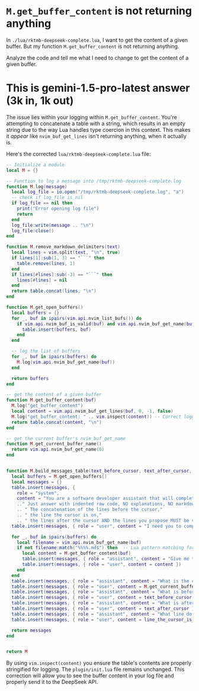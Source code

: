 # `M.get_buffer_content` is not returning anything

In `./lua/rktmb-deepseek-complete.lua`, I want to get the content of a given buffer.
But my function `M.get_buffer_content` is not returning anything.

Analyze the code and tell me what I need to change to get the content of a given buffer.



# This is gemini-1.5-pro-latest answer (3k in, 1k out)

The issue lies within your logging within `M.get_buffer_content`. You're attempting to concatenate a table with a string, which results in an empty string due to the way Lua handles type coercion in this context.  This makes it *appear* like `nvim_buf_get_lines` isn't returning anything, when it actually is.

Here's the corrected `lua/rktmb-deepseek-complete.lua` file:

```lua
-- Initialize a module
local M = {}

-- Function to log a message into /tmp/rktmb-deepseek-complete.log
function M.log(message)
  local log_file = io.open("/tmp/rktmb-deepseek-complete.log", "a")
  -- check if log_file is nil
  if log_file == nil then
    print("Error opening log file")
    return
  end
  log_file:write(message .. "\n")
  log_file:close()
end

function M.remove_markdown_delimiters(text)
  local lines = vim.split(text, "\n", true)
  if lines[1]:sub(1, 3) == "```" then
    table.remove(lines, 1)
  end
  if lines[#lines]:sub(-3) == "```" then
    lines[#lines] = nil
  end
  return table.concat(lines, "\n")
end

function M.get_open_buffers()
  local buffers = {}
  for _, buf in ipairs(vim.api.nvim_list_bufs()) do
    if vim.api.nvim_buf_is_valid(buf) and vim.api.nvim_buf_get_name(buf) ~= "" then
      table.insert(buffers, buf)
    end
  end

  -- log the list of buffers
  for _, buf in ipairs(buffers) do
    M.log(vim.api.nvim_buf_get_name(buf))
  end

  return buffers
end

-- get the content of a given buffer
function M.get_buffer_content(buf)
  M.log("get_buffer_content") 
  local content = vim.api.nvim_buf_get_lines(buf, 0, -1, false)
  M.log("get_buffer_content: " .. vim.inspect(content)) -- Correct logging
  return table.concat(content, "\n")
end

-- get the current buffer's nvim_buf_get_name
function M.get_current_buffer_name()
  return vim.api.nvim_buf_get_name(0)
end


function M.build_messages_table(text_before_cursor, text_after_cursor, line_the_cursor_is_on)
  local buffers = M.get_open_buffers()
  local messages = {}
  table.insert(messages, {
    role = "system",
    content = "You are a software developer assistant that will complete code based on the context provided."
    .." Just answer with indented raw code, NO explanations, NO markdown formatting."
    .. " The concatenation of the lines before the cursor,"
    .. " the line the cursor is on,"
    .. " the lines after the cursor AND the lines you propose MUST be valid code that can be executed." })
  table.insert(messages, { role = "user", content = "I need you to complete code." })

  for _, buf in ipairs(buffers) do
    local filename = vim.api.nvim_buf_get_name(buf)
    if not filename:match("%%%%.md$") then  -- Lua pattern matching for ".md" at the end
      local content = M.get_buffer_content(buf)
      table.insert(messages, { role = "assistant", content = "Give me the content of " .. filename })
      table.insert(messages, { role = "user", content = content })
    end
  end
  table.insert(messages, { role = "assistant", content = "What is the current buffer?" })
  table.insert(messages, { role = "user", content = M.get_current_buffer_name() })
  table.insert(messages, { role = "assistant", content = "What is before the cursor?" })
  table.insert(messages, { role = "user", content = text_before_cursor })
  table.insert(messages, { role = "assistant", content = "What is after the cursor?" })
  table.insert(messages, { role = "user", content = text_after_cursor })
  table.insert(messages, { role = "assistant", content = "What line do you want me to continue?" })
  table.insert(messages, { role = "user", content = line_the_cursor_is_on })

  return messages
end


return M
```

By using `vim.inspect(content)` you ensure the table's contents are properly stringified for logging.  The `plugin/init.lua` file remains unchanged.  This correction will allow you to see the buffer content in your log file and properly send it to the DeepSeek API.

